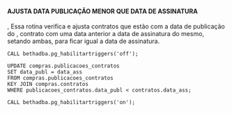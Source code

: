 #### AJUSTA DATA PUBLICAÇÃO MENOR QUE DATA DE ASSINATURA
, Essa rotina verifica e ajusta contratos que estão com a data de publicação do , contrato com uma data anterior a data de assinatura do mesmo, setando ambas, para ficar igual a data de assinatura.
```
CALL bethadba.pg_habilitartriggers('off');

UPDATE compras.publicacoes_contratos
SET data_publ = data_ass
FROM compras.publicacoes_contratos
KEY JOIN compras.contratos
WHERE publicacoes_contratos.data_publ < contratos.data_ass;

CALL bethadba.pg_habilitartriggers('on');
```